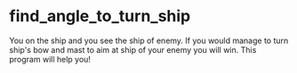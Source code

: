 # find_angle_to_turn_ship

You on the ship and you see the ship of enemy.
If you would manage to turn ship's bow and mast to aim at ship of your enemy you will win.
This program will help you!
